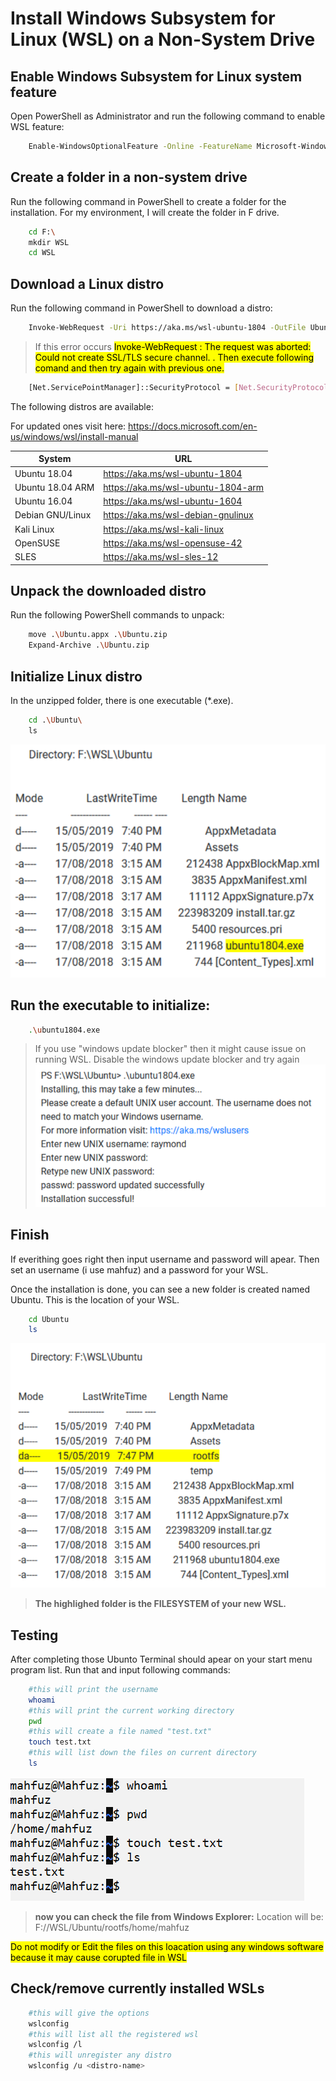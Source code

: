 # Install Windows Subsystem for Linux (WSL) on a Non-System Drive

## Enable Windows Subsystem for Linux system feature
Open PowerShell as Administrator and run the following command to enable WSL feature:

```bash
    Enable-WindowsOptionalFeature -Online -FeatureName Microsoft-Windows-Subsystem-Linux
```


## Create a folder in a non-system drive
Run the following command in PowerShell to create a folder for the installation. For my environment, I will create the folder in F drive.

```bash
    cd F:\
    mkdir WSL
    cd WSL
```

## Download a Linux distro
Run the following command in PowerShell to download a distro:

```bash
    Invoke-WebRequest -Uri https://aka.ms/wsl-ubuntu-1804 -OutFile Ubuntu.appx -UseBasicParsing
```

> If this error occurs <mark>Invoke-WebRequest : The request was aborted: Could not create SSL/TLS secure channel. <mark> . Then execute following comand and then try again with previous one.

```bash
    [Net.ServicePointManager]::SecurityProtocol = [Net.SecurityProtocolType]::Tls12
```

The following distros are available:

For updated ones visit here: https://docs.microsoft.com/en-us/windows/wsl/install-manual

|System| 	URL|
|------|--------|
|Ubuntu 18.04| 	https://aka.ms/wsl-ubuntu-1804|
|Ubuntu 18.04 ARM| 	https://aka.ms/wsl-ubuntu-1804-arm|
|Ubuntu 16.04| 	https://aka.ms/wsl-ubuntu-1604|
|Debian GNU/Linux| 	https://aka.ms/wsl-debian-gnulinux|
|Kali Linux| 	https://aka.ms/wsl-kali-linux|
|OpenSUSE| 	https://aka.ms/wsl-opensuse-42|
|SLES|	https://aka.ms/wsl-sles-12|

## Unpack the downloaded distro
Run the following PowerShell commands to unpack:
```bash
    move .\Ubuntu.appx .\Ubuntu.zip
    Expand-Archive .\Ubuntu.zip
```

## Initialize Linux distro
In the unzipped folder, there is one executable (*.exe).

```bash
    cd .\Ubuntu\
    ls
```

![output1](https://raw.githubusercontent.com/mahfuznow/wsl/master/images/output1.png)

## Run the executable to initialize:
```bash
    .\ubuntu1804.exe
```
> If you use "windows update blocker" then it might cause issue on running WSL. Disable the windows update blocker and try again
![output2](https://raw.githubusercontent.com/mahfuznow/wsl/master/images/output2.png)

## Finish
If everithing goes right then input username and password will apear. Then set an username (i use mahfuz) and a password for your WSL.

Once the installation is done, you can see a new folder is created named Ubuntu. This is the location of your WSL.

```bash
    cd Ubuntu
    ls
```
![output3](https://raw.githubusercontent.com/mahfuznow/wsl/master/images/output3.png)

>  **The highlighed folder is the FILESYSTEM  of your new WSL.**

## Testing
After completing those Ubunto Terminal should apear on your start menu program list. Run that and input following commands:

```bash
    #this will print the username
    whoami
    #this will print the current working directory
    pwd
    #this will create a file named "test.txt"
    touch test.txt
    #this will list down the files on current directory
    ls
```
![output4](https://raw.githubusercontent.com/mahfuznow/wsl/master/images/output4.png)

>**now you can check the file from Windows Explorer:** Location will be: F://WSL/Ubuntu/rootfs/home/mahfuz

<mark> Do not modify or Edit the files on this loacation using any windows software because it may cause corupted file in WSL


## Check/remove currently installed WSLs

```bash
    #this will give the options
    wslconfig
    #this will list all the registered wsl
    wslconfig /l
    #this will unregister any distro
    wslconfig /u <distro-name>

